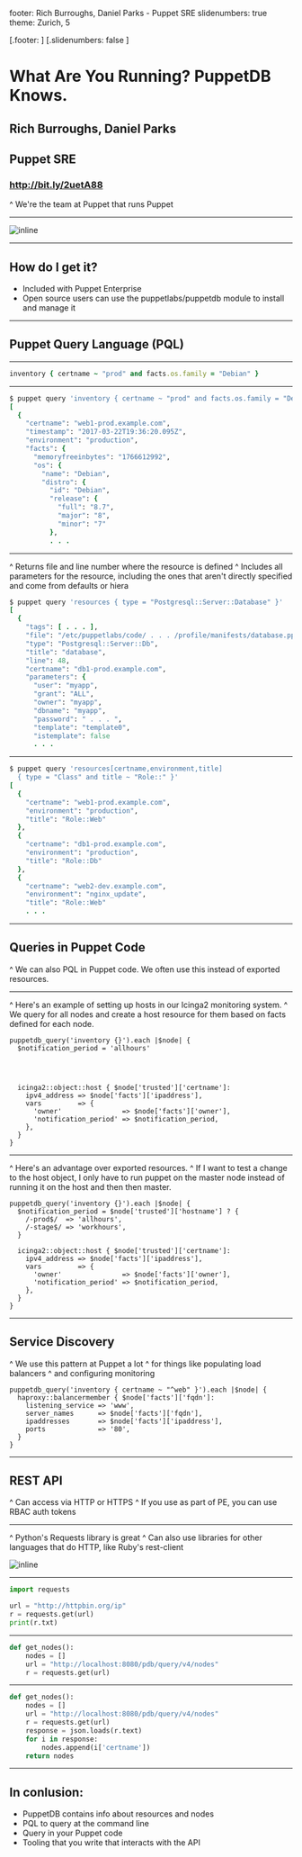 footer: Rich Burroughs, Daniel Parks - Puppet SRE
slidenumbers: true
theme: Zurich, 5

[.footer: ]
[.slidenumbers: false ]
# What Are You Running? PuppetDB Knows.

## Rich Burroughs, Daniel Parks
## Puppet SRE

### http://bit.ly/2uetA88

^ We're the team at Puppet that runs Puppet

---

![inline](images/puppetdb_diagram.png)

---

## How do I get it?
- Included with Puppet Enterprise
- Open source users can use the puppetlabs/puppetdb module to install and manage it

---

## Puppet Query Language (PQL)

---
```Ruby
inventory { certname ~ "prod" and facts.os.family = "Debian" }
```

---
```Ruby
$ puppet query 'inventory { certname ~ "prod" and facts.os.family = "Debian" }'
[
  {
    "certname": "web1-prod.example.com",
    "timestamp": "2017-03-22T19:36:20.095Z",
    "environment": "production",
    "facts": {
      "memoryfreeinbytes": "1766612992",
      "os": {
        "name": "Debian",
        "distro": {
          "id": "Debian",
          "release": {
            "full": "8.7",
            "major": "8",
            "minor": "7"
          },
          . . .
```
---
^ Returns file and line number where the resource is defined
^ Includes all parameters for the resource, including the ones that aren't directly specified and come from defaults or hiera

```Ruby
$ puppet query 'resources { type = "Postgresql::Server::Database" }'
[
  {
    "tags": [ . . . ],
    "file": "/etc/puppetlabs/code/ . . . /profile/manifests/database.pp",
    "type": "Postgresql::Server::Db",
    "title": "database",
    "line": 48,
    "certname": "db1-prod.example.com",
    "parameters": {
      "user": "myapp",
      "grant": "ALL",
      "owner": "myapp",
      "dbname": "myapp",
      "password": " . . . ",
      "template": "template0",
      "istemplate": false
      . . .
```
---

```Ruby
$ puppet query 'resources[certname,environment,title]
  { type = "Class" and title ~ "Role::" }'
[
  {
    "certname": "web1-prod.example.com",
    "environment": "production",
    "title": "Role::Web"
  },
  {
    "certname": "db1-prod.example.com",
    "environment": "production",
    "title": "Role::Db"
  },
  {
    "certname": "web2-dev.example.com",
    "environment": "nginx_update",
    "title": "Role::Web"
    . . .
```
---

## Queries in Puppet Code

^ We can also PQL in Puppet code. We often use this instead of exported resources.

---

^ Here's an example of setting up hosts in our Icinga2 monitoring system.
^ We query for all nodes and create a host resource for them based on facts defined for each node.

```puppet
puppetdb_query('inventory {}').each |$node| {
  $notification_period = 'allhours'




  icinga2::object::host { $node['trusted']['certname']:
    ipv4_address => $node['facts']['ipaddress'],
    vars         => {
      'owner'               => $node['facts']['owner'],
      'notification_period' => $notification_period,
    },
  }
}
```
---

^ Here's an advantage over exported resources.
^ If I want to test a change to the host object, I only have to run puppet on the master node instead of running it on the host and then then master.

```puppet
puppetdb_query('inventory {}').each |$node| {
  $notification_period = $node['trusted']['hostname'] ? {
    /-prod$/  => 'allhours',
    /-stage$/ => 'workhours',
  }

  icinga2::object::host { $node['trusted']['certname']:
    ipv4_address => $node['facts']['ipaddress'],
    vars         => {
      'owner'               => $node['facts']['owner'],
      'notification_period' => $notification_period,
    },
  }
}
```
---

## Service Discovery

^ We use this pattern at Puppet a lot
^ for things like populating load balancers
^ and configuring monitoring

```puppet
puppetdb_query('inventory { certname ~ "^web" }').each |$node| {
  haproxy::balancermember { $node['facts']['fqdn']:
    listening_service => 'www',
    server_names      => $node['facts']['fqdn'],
    ipaddresses       => $node['facts']['ipaddress'],
    ports             => '80',
  }
}
```

---

## REST API

^ Can access via HTTP or HTTPS
^ If you use as part of PE, you can use RBAC auth tokens

---

^ Python's Requests library is great
^ Can also use libraries for other languages that do HTTP, like Ruby's rest-client

![inline](images/requests_screenshot.png)

---

```Python
import requests

url = "http://httpbin.org/ip"
r = requests.get(url)
print(r.txt)
```

---


```Python
def get_nodes():
    nodes = []
    url = "http://localhost:8080/pdb/query/v4/nodes"
    r = requests.get(url)
```

---

```Python
def get_nodes():
    nodes = []
    url = "http://localhost:8080/pdb/query/v4/nodes"
    r = requests.get(url)
    response = json.loads(r.text)
    for i in response:
        nodes.append(i['certname'])
    return nodes
```

---
## In conlusion:

- PuppetDB contains info about resources and nodes
- PQL to query at the command line
- Query in your Puppet code
- Tooling that you write that interacts with the API
